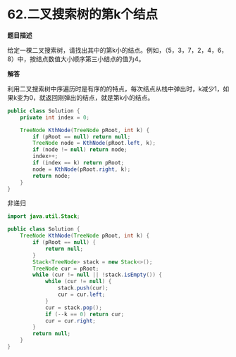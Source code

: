 # 62.二叉搜索树的第k个结点

**题目描述**

给定一棵二叉搜索树，请找出其中的第k小的结点。例如，（5，3，7，2，4，6，8）中，按结点数值大小顺序第三小结点的值为4。

**解答**

利用二叉搜索树中序遍历时是有序的的特点，每次结点从栈中弹出时，k减少1，如果k变为0，就返回刚弹出的结点，就是第k小的结点。

```java
public class Solution {
    private int index = 0;

    TreeNode KthNode(TreeNode pRoot, int k) {
        if (pRoot == null) return null;
        TreeNode node = KthNode(pRoot.left, k);
        if (node != null) return node;
        index++;
        if (index == k) return pRoot;
        node = KthNode(pRoot.right, k);
        return node;
    }
}
```

非递归

```java
import java.util.Stack;

public class Solution {
    TreeNode KthNode(TreeNode pRoot, int k) {
        if (pRoot == null) {
            return null;
        }
        Stack<TreeNode> stack = new Stack<>();
        TreeNode cur = pRoot;
        while (cur != null || !stack.isEmpty()) {
            while (cur != null) {
                stack.push(cur);
                cur = cur.left;
            }
            cur = stack.pop();
            if (--k == 0) return cur;
            cur = cur.right;
        }
        return null;
    }
}
```